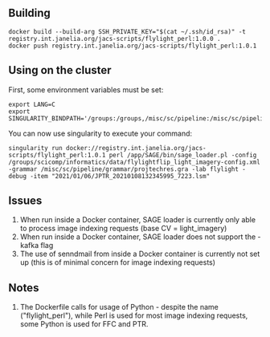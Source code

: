 ## Building

```
docker build --build-arg SSH_PRIVATE_KEY="$(cat ~/.ssh/id_rsa)" -t registry.int.janelia.org/jacs-scripts/flylight_perl:1.0.0 .
docker push registry.int.janelia.org/jacs-scripts/flylight_perl:1.0.1
```

## Using on the cluster

First, some environment variables must be set:
```
export LANG=C
export SINGULARITY_BINDPATH='/groups:/groups,/misc/sc/pipeline:/misc/sc/pipeline'
```
You can now use singularity to execute your command:
```
singularity run docker://registry.int.janelia.org/jacs-scripts/flylight_perl:1.0.1 perl /app/SAGE/bin/sage_loader.pl -config /groups/scicomp/informatics/data/flylightflip_light_imagery-config.xml -grammar /misc/sc/pipeline/grammar/projtechres.gra -lab flylight -debug -item "2021/01/06/JPTR_20210108132345995_7223.lsm"
```

## Issues

1. When run inside a Docker container, SAGE loader is currently only able to process image indexing requests (base CV = light_imagery)
2. When run inside a Docker container, SAGE loader does not support the -kafka flag
3. The use of senndmail from inside a Docker container is currently not set up (this is of minimal concern for image indexing requests) 

## Notes
1. The Dockerfile calls for usage of Python - despite the name ("flylight_perl"), while Perl is used for most image indexing requests, some Python is used for FFC and PTR.
